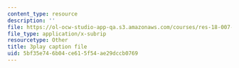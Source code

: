 ```yaml
---
content_type: resource
description: ''
file: https://ol-ocw-studio-app-qa.s3.amazonaws.com/courses/res-18-007-calculus-revisited-multivariable-calculus-fall-2011/5bf35e746b04ce615f54ae29dccb0769_Brmq13Waa_Y.srt
file_type: application/x-subrip
resourcetype: Other
title: 3play caption file
uid: 5bf35e74-6b04-ce61-5f54-ae29dccb0769
---
```


